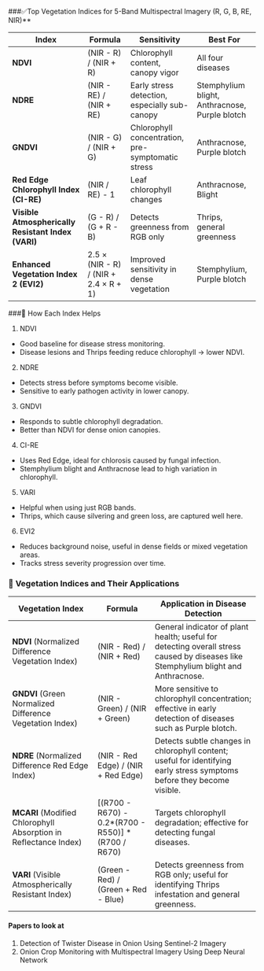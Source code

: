  ###✅Top Vegetation Indices for 5-Band Multispectral Imagery (R, G, B, RE, NIR)**

| **Index**                             | **Formula**                                         | **Sensitivity**                                  | **Best For**                                      |
|--------------------------------------|-----------------------------------------------------|--------------------------------------------------|---------------------------------------------------|
| **NDVI**                              | (NIR - R) / (NIR + R)                               | Chlorophyll content, canopy vigor                | All four diseases                                 |
| **NDRE**                              | (NIR - RE) / (NIR + RE)                             | Early stress detection, especially sub-canopy    | Stemphylium blight, Anthracnose, Purple blotch   |
| **GNDVI**                             | (NIR - G) / (NIR + G)                               | Chlorophyll concentration, pre-symptomatic stress| Anthracnose, Purple blotch                        |
| **Red Edge Chlorophyll Index (CI-RE)**| (NIR / RE) - 1                                      | Leaf chlorophyll changes                         | Anthracnose, Blight                               |
| **Visible Atmospherically Resistant Index (VARI)** | (G - R) / (G + R - B)                     | Detects greenness from RGB only                  | Thrips, general greenness                         |
| **Enhanced Vegetation Index 2 (EVI2)**| 2.5 × (NIR - R) / (NIR + 2.4 × R + 1)                | Improved sensitivity in dense vegetation         | Stemphylium, Purple blotch                        |

 ###🌿 How Each Index Helps
1. NDVI
- Good baseline for disease stress monitoring.
- Disease lesions and Thrips feeding reduce chlorophyll → lower NDVI.

2. NDRE
- Detects stress before symptoms become visible.
- Sensitive to early pathogen activity in lower canopy.

3. GNDVI
- Responds to subtle chlorophyll degradation.
- Better than NDVI for dense onion canopies.

4. CI-RE
- Uses Red Edge, ideal for chlorosis caused by fungal infection.
- Stemphylium blight and Anthracnose lead to high variation in chlorophyll.

5. VARI
- Helpful when using just RGB bands.
- Thrips, which cause silvering and green loss, are captured well here.

6. EVI2
- Reduces background noise, useful in dense fields or mixed vegetation areas.
- Tracks stress severity progression over time.

### 🌿 **Vegetation Indices and Their Applications**

| **Vegetation Index** | **Formula** | **Application in Disease Detection** |
|----------------------|-------------|--------------------------------------|
| **NDVI** (Normalized Difference Vegetation Index) | (NIR - Red) / (NIR + Red) | General indicator of plant health; useful for detecting overall stress caused by diseases like Stemphylium blight and Anthracnose. |
| **GNDVI** (Green Normalized Difference Vegetation Index) | (NIR - Green) / (NIR + Green) | More sensitive to chlorophyll concentration; effective in early detection of diseases such as Purple blotch. |
| **NDRE** (Normalized Difference Red Edge Index) | (NIR - Red Edge) / (NIR + Red Edge) | Detects subtle changes in chlorophyll content; useful for identifying early stress symptoms before they become visible. |
| **MCARI** (Modified Chlorophyll Absorption in Reflectance Index) | [(R700 - R670) - 0.2*(R700 - R550)] * (R700 / R670) | Targets chlorophyll degradation; effective for detecting fungal diseases. |
| **VARI** (Visible Atmospherically Resistant Index) | (Green - Red) / (Green + Red - Blue) | Detects greenness from RGB only; useful for identifying Thrips infestation and general greenness. |

#### Papers to look at 
1. Detection of Twister Disease in Onion Using Sentinel-2 Imagery
2. Onion Crop Monitoring with Multispectral Imagery Using Deep Neural Network
